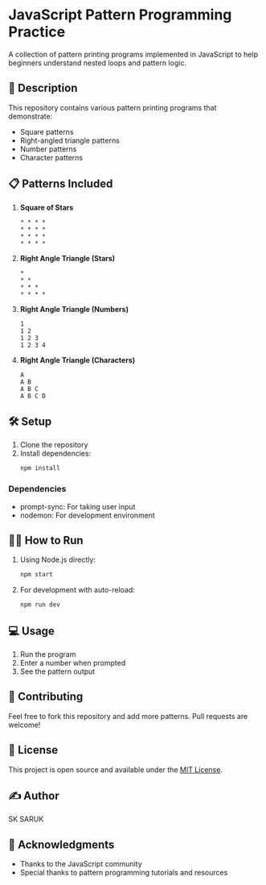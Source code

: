 # JavaScript Pattern Programming Practice

A collection of pattern printing programs implemented in JavaScript to help beginners understand nested loops and pattern logic.

## 🚀 Description

This repository contains various pattern printing programs that demonstrate:

- Square patterns
- Right-angled triangle patterns
- Number patterns
- Character patterns

## 📋 Patterns Included

1. **Square of Stars**

   ```
   * * * *
   * * * *
   * * * *
   * * * *
   ```

2. **Right Angle Triangle (Stars)**

   ```
   *
   * *
   * * *
   * * * *
   ```

3. **Right Angle Triangle (Numbers)**

   ```
   1
   1 2
   1 2 3
   1 2 3 4
   ```

4. **Right Angle Triangle (Characters)**
   ```
   A
   A B
   A B C
   A B C D
   ```

## 🛠️ Setup

1. Clone the repository
2. Install dependencies:
   ```bash
   npm install
   ```

### Dependencies

- prompt-sync: For taking user input
- nodemon: For development environment

## 🏃‍♂️ How to Run

1. Using Node.js directly:

   ```bash
   npm start
   ```

2. For development with auto-reload:
   ```bash
   npm run dev
   ```

## 💻 Usage

1. Run the program
2. Enter a number when prompted
3. See the pattern output

## 🤝 Contributing

Feel free to fork this repository and add more patterns. Pull requests are welcome!

## 📝 License

This project is open source and available under the [MIT License](LICENSE).

## ✍️ Author

SK SARUK

## 🙏 Acknowledgments

- Thanks to the JavaScript community
- Special thanks to pattern programming tutorials and resources
